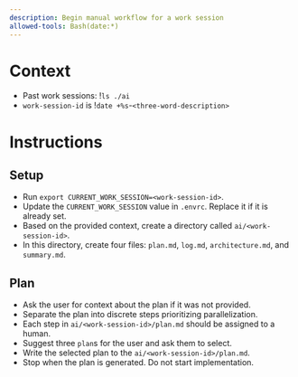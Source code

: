 ```yaml
---
description: Begin manual workflow for a work session
allowed-tools: Bash(date:*)
---
```


# Context
- Past work sessions: !`ls ./ai`
- `work-session-id` is !`date +%s`-`<three-word-description>`

# Instructions
## Setup
- Run `export CURRENT_WORK_SESSION=<work-session-id>`.
- Update the `CURRENT_WORK_SESSION` value in `.envrc`. Replace it if it is already set.
- Based on the provided context, create a directory called `ai/<work-session-id>`.
- In this directory, create four files: `plan.md`, `log.md`, `architecture.md`, and `summary.md`.
## Plan
- Ask the user for context about the plan if it was not provided.
- Separate the plan into discrete steps prioritizing parallelization.
- Each step in `ai/<work-session-id>/plan.md` should be assigned to a human.
- Suggest three `plan`s for the user and ask them to select.
- Write the selected plan to the `ai/<work-session-id>/plan.md`.
- Stop when the plan is generated. Do not start implementation.
